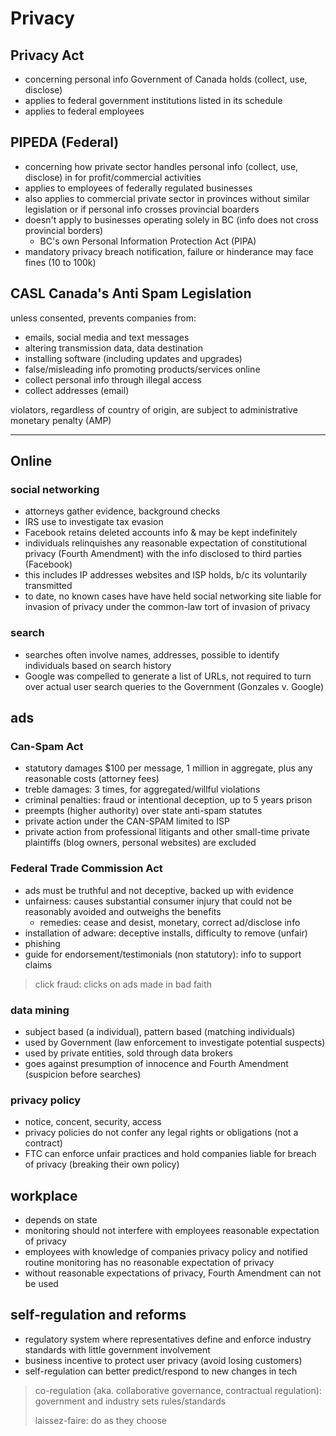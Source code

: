 # Privacy

## Privacy Act

* concerning personal info Government of Canada holds (collect, use, disclose)
* applies to federal government institutions listed in its schedule
* applies to federal employees

## PIPEDA (Federal)

* concerning how private sector handles personal info (collect, use, disclose) in for profit/commercial activities
* applies to employees of federally regulated businesses
* also applies to commercial private sector in provinces without similar legislation or if personal info crosses provincial boarders
* doesn't apply to businesses operating solely in BC (info does not cross provincial borders)
  * BC's own Personal Information Protection Act (PIPA)
* mandatory privacy breach notification, failure or hinderance may face fines (10 to 100k)

## CASL Canada's Anti Spam Legislation

unless consented, prevents companies from:

* emails, social media and text messages
* altering transmission data, data destination
* installing software (including updates and upgrades)
* false/misleading info promoting products/services online
* collect personal info through illegal access
* collect addresses (email)

violators, regardless of country of origin, are subject to administrative monetary penalty (AMP)

---

## Online

### social networking

* attorneys gather evidence, background checks
* IRS use to investigate tax evasion
* Facebook retains deleted accounts info & may be kept indefinitely
* individuals relinquishes any reasonable expectation of constitutional privacy (Fourth Amendment) with the info disclosed to third parties (Facebook)
* this includes IP addresses websites and ISP holds, b/c its voluntarily transmitted
* to date, no known cases have have held social networking site liable for invasion of privacy under the common-law tort of invasion of privacy

### search

* searches often involve names, addresses, possible to identify individuals based on search history
* Google was compelled to generate a list of URLs, not required to turn over actual user search queries to the Government (Gonzales v. Google)

## ads

### Can-Spam Act

* statutory damages $100 per message, 1 million in aggregate, plus any reasonable costs (attorney fees)
* treble damages: 3 times, for aggregated/willful violations
* criminal penalties: fraud or intentional deception, up to 5 years prison
* preempts (higher authority) over state anti-spam statutes
* private action under the CAN-SPAM limited to ISP
* private action from professional litigants and other small-time private plaintiffs (blog owners, personal websites) are excluded

### Federal Trade Commission Act

* ads must be truthful and not deceptive, backed up with evidence
* unfairness: causes substantial consumer injury that could not be reasonably avoided and outweighs the benefits
  * remedies: cease and desist, monetary, correct ad/disclose info
* installation of adware: deceptive installs, difficulty to remove (unfair)
* phishing
* guide for endorsement/testimonials (non statutory): info to support claims

> click fraud: clicks on ads made in bad faith

### data mining

* subject based (a individual), pattern based (matching individuals)
* used by Government (law enforcement to investigate potential suspects)
* used by private entities, sold through data brokers
* goes against presumption of innocence and Fourth Amendment (suspicion before searches)

### privacy policy

* notice, concent, security, access
* privacy policies do not confer any legal rights or obligations (not a contract)
* FTC can enforce unfair practices and hold companies liable for breach of privacy (breaking their own policy)

## workplace

* depends on state
* monitoring should not interfere with employees reasonable expectation of privacy
* employees with knowledge of companies privacy policy and notified routine monitoring has no reasonable expectation of privacy
* without reasonable expectations of privacy, Fourth Amendment can not be used

## self-regulation and reforms

* regulatory system where representatives define and enforce industry standards with little government involvement
* business incentive to protect user privacy (avoid losing customers)
* self-regulation can better predict/respond to new changes in tech

> co-regulation (aka. collaborative governance, contractual regulation): government and industry sets rules/standards
>
> laissez-faire: do as they choose
